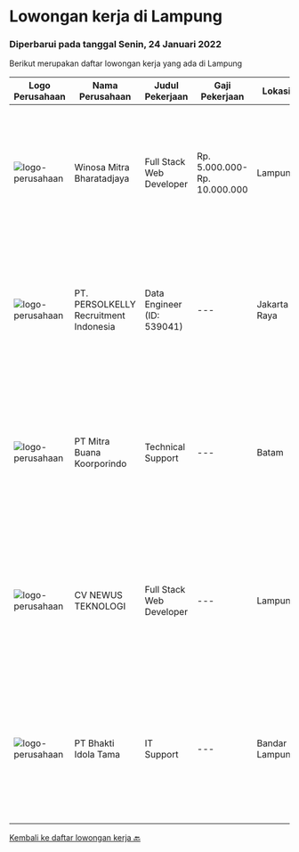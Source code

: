 
  # Lowongan kerja di Lampung

  ### Diperbarui pada tanggal Senin, 24 Januari 2022

  Berikut merupakan daftar lowongan kerja yang ada di Lampung

  |Logo Perusahaan | Nama Perusahaan | Judul Pekerjaan | Gaji Pekerjaan | Lokasi | Deskripsi | Tanggal diunggah | Pranala |
  | -------------- | --------------- | --------------- | --------- | --------- | -------------- | ------- | ----------- |
  |![logo-perusahaan](https://image-service-cdn.seek.com.au/cd823704551af28e73a2059691a6e200c86b8a5f/ee4dce1061f3f616224767ad58cb2fc751b8d2dc)|Winosa Mitra Bharatadjaya|Full Stack Web Developer|Rp. 5.000.000-Rp. 10.000.000|Lampung|Winosa Mitra is a young and fast growing Business consultancy and software development company based in Bandar Lampung. We are expanding and are...|Sabtu, 22 Januari 2022|https://www.jobstreet.co.id/id/job/full-stack-web-developer-3746116?token=0~2522f71c-66ac-46b1-9ab7-a4db67777e7c&sectionRank=1&jobId=jobstreet-id-job-3746116|
|![logo-perusahaan](https://image-service-cdn.seek.com.au/a778cc2d537d275f0abc3d64068f14c4c640057e/ee4dce1061f3f616224767ad58cb2fc751b8d2dc)|PT. PERSOLKELLY Recruitment Indonesia|Data Engineer (ID: 539041)|---|Jakarta Raya|PERSOLKELLY Indonesia is currently assisting one of our clients; working in Information Technology Services companies and looking for several...|Jumat, 21 Januari 2022|https://www.jobstreet.co.id/id/job/data-engineer-id%3A-539041-3764885?token=0~2522f71c-66ac-46b1-9ab7-a4db67777e7c&sectionRank=2&jobId=jobstreet-id-job-3764885|
|![logo-perusahaan](https://image-service-cdn.seek.com.au/f239709d655cb2106929c841dd2b71edd206015d/ee4dce1061f3f616224767ad58cb2fc751b8d2dc)|PT Mitra Buana Koorporindo|Technical Support|---|Batam|Maksimal 35 tahun Pendidikan Minimal SMK / D3 / S1 Teknik Informatika/ Jaringan / Elektro Memiliki pengetahuan tentang Hardware &amp; Software system,...|Senin, 17 Januari 2022|https://www.jobstreet.co.id/id/job/technical-support-3758182?token=0~2522f71c-66ac-46b1-9ab7-a4db67777e7c&sectionRank=3&jobId=jobstreet-id-job-3758182|
|![logo-perusahaan](https://us.123rf.com/450wm/pavelstasevich/pavelstasevich1811/pavelstasevich181101027/112815900-stock-vector-no-image-available-icon-flat-vector.jpg?ver=6)|CV NEWUS TEKNOLOGI|Full Stack Web Developer|---|Lampung|Responsibilities: Collaborating with management, departments and customers to identify end-user requirements and specifications Designing algorithms...|Selasa, 11 Januari 2022|https://www.jobstreet.co.id/id/job/full-stack-web-developer-3751161?token=0~2522f71c-66ac-46b1-9ab7-a4db67777e7c&sectionRank=4&jobId=jobstreet-id-job-3751161|
|![logo-perusahaan](https://image-service-cdn.seek.com.au/5dd9cc767fa4eab9dbf1deb441e1a67386c9f7ed/ee4dce1061f3f616224767ad58cb2fc751b8d2dc)|PT Bhakti Idola Tama|IT Support|---|Bandar Lampung|Persyaratan: Usia Maksimal 35 Tahun Pendidikan minimal D1 Informatika Fresh Graduate atau berpengalam 1 tahun lebih diutamakan Suatu nilai plus bila...|Rabu, 05 Januari 2022|https://www.jobstreet.co.id/id/job/it-support-3742631?token=0~2522f71c-66ac-46b1-9ab7-a4db67777e7c&sectionRank=5&jobId=jobstreet-id-job-3742631|


  [Kembali ke daftar lowongan kerja 🔙](../README.md#daftar-lowongan-kerja)
  